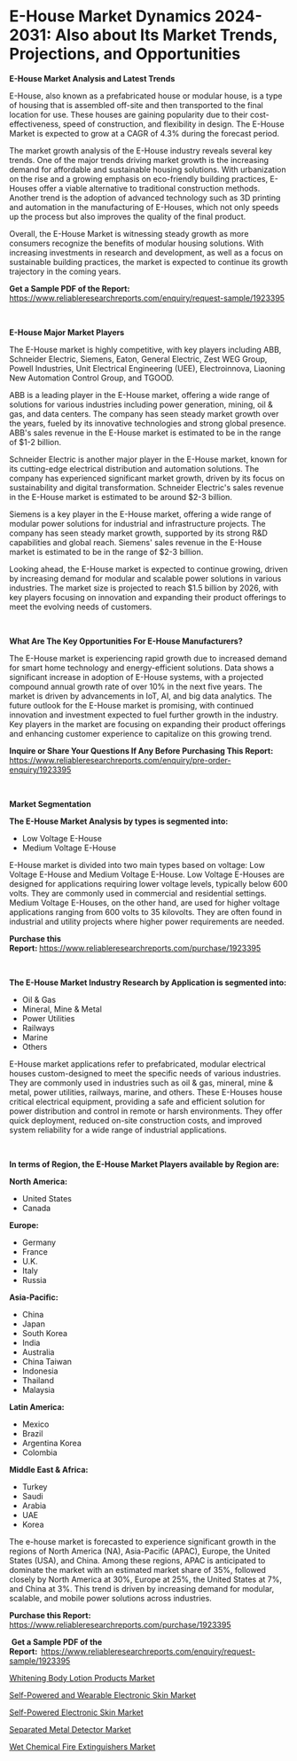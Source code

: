 <p><h1>E-House Market Dynamics 2024-2031: Also about Its Market Trends, Projections, and Opportunities</h1></p><p><strong>E-House Market Analysis and Latest Trends</strong></p>
<p><p>E-House, also known as a prefabricated house or modular house, is a type of housing that is assembled off-site and then transported to the final location for use. These houses are gaining popularity due to their cost-effectiveness, speed of construction, and flexibility in design. The E-House Market is expected to grow at a CAGR of 4.3% during the forecast period.</p><p>The market growth analysis of the E-House industry reveals several key trends. One of the major trends driving market growth is the increasing demand for affordable and sustainable housing solutions. With urbanization on the rise and a growing emphasis on eco-friendly building practices, E-Houses offer a viable alternative to traditional construction methods. Another trend is the adoption of advanced technology such as 3D printing and automation in the manufacturing of E-Houses, which not only speeds up the process but also improves the quality of the final product.</p><p>Overall, the E-House Market is witnessing steady growth as more consumers recognize the benefits of modular housing solutions. With increasing investments in research and development, as well as a focus on sustainable building practices, the market is expected to continue its growth trajectory in the coming years.</p></p>
<p><strong>Get a Sample PDF of the Report:&nbsp;</strong> <a href="https://www.reliableresearchreports.com/enquiry/request-sample/1923395">https://www.reliableresearchreports.com/enquiry/request-sample/1923395</a></p>
<p>&nbsp;</p>
<p><strong>E-House Major Market Players</strong></p>
<p><p>The E-House market is highly competitive, with key players including ABB, Schneider Electric, Siemens, Eaton, General Electric, Zest WEG Group, Powell Industries, Unit Electrical Engineering (UEE), Electroinnova, Liaoning New Automation Control Group, and TGOOD.</p><p>ABB is a leading player in the E-House market, offering a wide range of solutions for various industries including power generation, mining, oil & gas, and data centers. The company has seen steady market growth over the years, fueled by its innovative technologies and strong global presence. ABB's sales revenue in the E-House market is estimated to be in the range of $1-2 billion.</p><p>Schneider Electric is another major player in the E-House market, known for its cutting-edge electrical distribution and automation solutions. The company has experienced significant market growth, driven by its focus on sustainability and digital transformation. Schneider Electric's sales revenue in the E-House market is estimated to be around $2-3 billion.</p><p>Siemens is a key player in the E-House market, offering a wide range of modular power solutions for industrial and infrastructure projects. The company has seen steady market growth, supported by its strong R&D capabilities and global reach. Siemens' sales revenue in the E-House market is estimated to be in the range of $2-3 billion.</p><p>Looking ahead, the E-House market is expected to continue growing, driven by increasing demand for modular and scalable power solutions in various industries. The market size is projected to reach $1.5 billion by 2026, with key players focusing on innovation and expanding their product offerings to meet the evolving needs of customers.</p></p>
<p>&nbsp;</p>
<p><strong>What Are The Key Opportunities For E-House Manufacturers?</strong></p>
<p><p>The E-House market is experiencing rapid growth due to increased demand for smart home technology and energy-efficient solutions. Data shows a significant increase in adoption of E-House systems, with a projected compound annual growth rate of over 10% in the next five years. The market is driven by advancements in IoT, AI, and big data analytics. The future outlook for the E-House market is promising, with continued innovation and investment expected to fuel further growth in the industry. Key players in the market are focusing on expanding their product offerings and enhancing customer experience to capitalize on this growing trend.</p></p>
<p><strong>Inquire or Share Your Questions If Any Before Purchasing This Report:</strong> <a href="https://www.reliableresearchreports.com/enquiry/pre-order-enquiry/1923395">https://www.reliableresearchreports.com/enquiry/pre-order-enquiry/1923395</a></p>
<p>&nbsp;</p>
<p><strong>Market Segmentation</strong></p>
<p><strong>The E-House Market Analysis by types is segmented into:</strong></p>
<p><ul><li>Low Voltage E-House</li><li>Medium Voltage E-House</li></ul></p>
<p><p>E-House market is divided into two main types based on voltage: Low Voltage E-House and Medium Voltage E-House. Low Voltage E-Houses are designed for applications requiring lower voltage levels, typically below 600 volts. They are commonly used in commercial and residential settings. Medium Voltage E-Houses, on the other hand, are used for higher voltage applications ranging from 600 volts to 35 kilovolts. They are often found in industrial and utility projects where higher power requirements are needed.</p></p>
<p><strong>Purchase this Report:&nbsp;</strong><a href="https://www.reliableresearchreports.com/purchase/1923395">https://www.reliableresearchreports.com/purchase/1923395</a></p>
<p>&nbsp;</p>
<p><strong>The E-House Market Industry Research by Application is segmented into:</strong></p>
<p><ul><li>Oil & Gas</li><li>Mineral, Mine & Metal</li><li>Power Utilities</li><li>Railways</li><li>Marine</li><li>Others</li></ul></p>
<p><p>E-House market applications refer to prefabricated, modular electrical houses custom-designed to meet the specific needs of various industries. They are commonly used in industries such as oil & gas, mineral, mine & metal, power utilities, railways, marine, and others. These E-Houses house critical electrical equipment, providing a safe and efficient solution for power distribution and control in remote or harsh environments. They offer quick deployment, reduced on-site construction costs, and improved system reliability for a wide range of industrial applications.</p></p>
<p>&nbsp;</p>
<p><strong>In terms of Region, the E-House Market Players available by Region are:</strong></p>
<p>
    <p> <strong> North America: </strong>
        <ul>
            <li>United States</li>
            <li>Canada</li>
        </ul>
        </p> 
    <p> <strong> Europe: </strong>
        <ul>
            <li>Germany</li>
            <li>France</li>
            <li>U.K.</li>
            <li>Italy</li>
            <li>Russia</li>
        </ul>
        </p> 
    <p> <strong> Asia-Pacific: </strong>
        <ul>
            <li>China</li>
            <li>Japan</li>
            <li>South Korea</li>
            <li>India</li>
            <li>Australia</li>
            <li>China Taiwan</li>
            <li>Indonesia</li>
            <li>Thailand</li>
            <li>Malaysia</li>
        </ul>
        </p> 
    <p> <strong> Latin America: </strong>
        <ul>
            <li>Mexico</li>
            <li>Brazil</li>
            <li>Argentina Korea</li>
            <li>Colombia</li>
        </ul>
        </p> 
    <p> <strong> Middle East & Africa: </strong>
        <ul>
            <li>Turkey</li>
            <li>Saudi</li>
            <li>Arabia</li>
            <li>UAE</li>
            <li>Korea</li>
        </ul>
    </p>
    </p>
<p><p>The e-house market is forecasted to experience significant growth in the regions of North America (NA), Asia-Pacific (APAC), Europe, the United States (USA), and China. Among these regions, APAC is anticipated to dominate the market with an estimated market share of 35%, followed closely by North America at 30%, Europe at 25%, the United States at 7%, and China at 3%. This trend is driven by increasing demand for modular, scalable, and mobile power solutions across industries.</p></p>
<p><strong>Purchase this Report: </strong><a href="https://www.reliableresearchreports.com/purchase/1923395">https://www.reliableresearchreports.com/purchase/1923395</a></p>
<p>&nbsp;<strong>Get a Sample PDF of the Report:&nbsp;&nbsp;</strong><a href="https://www.reliableresearchreports.com/enquiry/request-sample/1923395">https://www.reliableresearchreports.com/enquiry/request-sample/1923395</a></p>
<p><strong></strong></p>
<p><p><a href="https://view.publitas.com/reportprime-1/whitening-body-lotion-products-market-research-report-reveals-the-latest-trends-and-opportunities-of-this-market-for-period-from-2024-2031/">Whitening Body Lotion Products Market</a></p><p><a href="https://boundless-drawbridge-702.notion.site/Self-Powered-and-Wearable-Electronic-Skin-Market-Insights-Market-Players-and-Forecast-Till-2031-e3e15dbe27f442adb2fe44a1a5583633">Self-Powered and Wearable Electronic Skin Market</a></p><p><a href="https://natural-crush-b99.notion.site/Self-Powered-Electronic-Skin-Market-Size-Share-Trends-Analysis-Report-By-Application-Regional-Ou-d314e6342ffd46da9da9136feeef880f">Self-Powered Electronic Skin Market</a></p><p><a href="https://gamy-alyssum-396.notion.site/Separated-Metal-Detector-Market-A-Comprehensive-Report-of-its-Market-Share-Growth-Trends-2024-2-e1a8b1af2e874d53b81fdb88688e91f0">Separated Metal Detector Market</a></p><p><a href="https://view.publitas.com/reportprime-1/wet-chemical-fire-extinguishers-market-furnish-information-about-market-size-market-share-market-dynamics-and-projections-spanning-from-2024-to-2031/">Wet Chemical Fire Extinguishers Market</a></p></p>